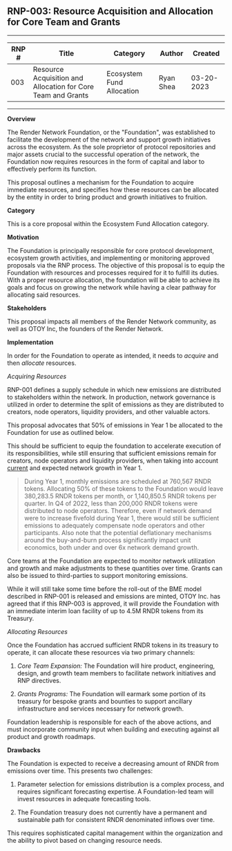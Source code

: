 ## **RNP-003: Resource Acquisition and Allocation for Core Team and Grants**

---
|RNP # |Title  |Category | Author |Created
|------|-------|---------|--------|--|
|003   |Resource Acquisition and Allocation for Core Team and Grants |Ecosystem Fund Allocation|Ryan Shea|03-20-2023
---

**Overview**

The Render Network Foundation, or the "Foundation", was established to
facilitate the development of the network and support growth initiatives
across the ecosystem. As the sole proprietor of protocol repositories
and major assets crucial to the successful operation of the network, the
Foundation now requires resources in the form of capital and labor to
effectively perform its function.

This proposal outlines a mechanism for the Foundation to acquire
immediate resources, and specifies how these resources can be allocated
by the entity in order to bring product and growth initiatives to
fruition.

**Category**

This is a core proposal within the Ecosystem Fund Allocation category.

**Motivation**

The Foundation is principally responsible for core protocol development,
ecosystem growth activities, and implementing or monitoring approved
proposals via the RNP process. The objective of this proposal is to
equip the Foundation with resources and processes required for it to
fulfill its duties. With a proper resource allocation, the foundation
will be able to achieve its goals and focus on growing the network while
having a clear pathway for allocating said resources.

**Stakeholders**

This proposal impacts all members of the Render Network community, as
well as OTOY Inc, the founders of the Render Network.

**Implementation**

In order for the Foundation to operate as intended, it needs to
*acquire* and then *allocate* resources.

*Acquiring Resources*

RNP-001 defines a supply schedule in which new emissions are distributed
to stakeholders within the network. In production, network governance is
utilized in order to determine the split of emissions as they are
distributed to creators, node operators, liquidity providers, and other
valuable actors.

This proposal advocates that 50% of emissions in Year 1 be allocated to
the Foundation for use as outlined below.

This should be sufficient to equip the foundation to accelerate
execution of its responsibilities, while still ensuring that sufficient
emissions remain for creators, node operators and liquidity providers,
when taking into account
[current](https://medium.com/render-token/render-network-q4-review-and-beyond-february-21st-2023-behind-the-network-btn-c597a17e48a6)
and expected network growth in Year 1.

> During Year 1, monthly emissions are scheduled at 760,567 RNDR tokens.
> Allocating 50% of these tokens to the Foundation would leave 380,283.5
> RNDR tokens per month, or 1,140,850.5 RNDR tokens per quarter. In Q4
> of 2022, less than 200,000 RNDR tokens were distributed to node
> operators. Therefore, even if network demand were to increase fivefold
> during Year 1, there would still be sufficient emissions to adequately
> compensate node operators and other participants. Also note that the
> potential deflationary mechanisms around the buy-and-burn process
> significantly impact unit economics, both under and over 6x network
> demand growth.

Core teams at the Foundation are expected to monitor network utilization
and growth and make adjustments to these quantities over time. Grants
can also be issued to third-parties to support monitoring emissions.

While it will still take some time before the roll-out of the BME model
described in RNP-001 is released and emissions are minted, OTOY Inc. has
agreed that if this RNP-003 is approved, it will provide the Foundation
with an immediate interim loan facility of up to 4.5M RNDR tokens from
its Treasury.

*Allocating Resources*

Once the Foundation has accrued sufficient RNDR tokens in its treasury
to operate, it can allocate these resources via two primary channels:

1.  *Core Team Expansion:* The Foundation will hire product, engineering, design, and growth team members to facilitate network initiatives and RNP directives.

2.  *Grants Programs:* The Foundation will earmark some portion of its treasury for bespoke grants and bounties to support ancillary infrastructure and services necessary for network growth.

Foundation leadership is responsible for each of the above actions, and
must incorporate community input when building and executing against all
product and growth roadmaps.

**Drawbacks**

The Foundation is expected to receive a decreasing amount of RNDR from
emissions over time. This presents two challenges:

1.  Parameter selection for emissions distribution is a complex process, and requires significant forecasting expertise. A Foundation-led team will invest resources in adequate forecasting tools.

2.  The Foundation treasury does not currently have a permanent and sustainable path for consistent RNDR denominated inflows over time.

This requires sophisticated capital management within the organization
and the ability to pivot based on changing resource needs.

